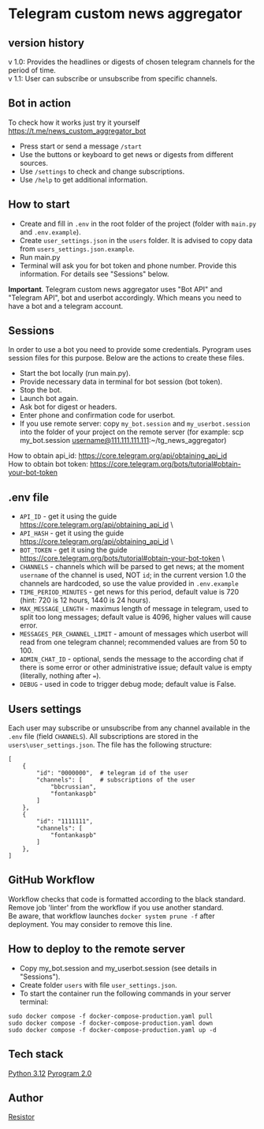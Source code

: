 # Telegram custom news aggregator

## version history
v 1.0: Provides the headlines or digests of chosen telegram channels for the period of time.\
v 1.1: User can subscribe or unsubscribe from specific channels.

## Bot in action
To check how it works just try it yourself https://t.me/news_custom_aggregator_bot
- Press start or send a message `/start`
- Use the buttons or keyboard to get news or digests from different sources.
- Use `/settings` to check and change subscriptions.
- Use `/help` to get additional information.

## How to start
- Create and fill in `.env` in the root folder of the project (folder with `main.py` and `.env.example`).
- Create `user_settings.json` in the `users` folder. It is advised to copy data from `users_settings.json.example`.
- Run main.py
- Terminal will ask you for bot token and phone number. Provide this information. For details see "Sessions" below.

**Important**. Telegram custom news aggregator uses "Bot API" and "Telegram API", bot and userbot accordingly. Which means you need to have a bot and a telegram account.

## Sessions
In order to use a bot you need to provide some credentials. Pyrogram uses session files for this purpose. Below are the actions to create these files.
- Start the bot locally (run main.py).
- Provide necessary data in terminal for bot session (bot token).
- Stop the bot.
- Launch bot again.
- Ask bot for digest or headers.
- Enter phone and confirmation code for userbot.
- If you use remote server: copy `my_bot.session` and `my_userbot.session` into the folder of your project on the remote server (for example: scp my_bot.session username@111.111.111.111:~/tg_news_aggregator)

How to obtain api_id: https://core.telegram.org/api/obtaining_api_id \
How to obtain bot token: https://core.telegram.org/bots/tutorial#obtain-your-bot-token

## .env file
- `API_ID` - get it using the guide https://core.telegram.org/api/obtaining_api_id \
- `API_HASH` - get it using the guide https://core.telegram.org/api/obtaining_api_id \
- `BOT_TOKEN` - get it using the guide https://core.telegram.org/bots/tutorial#obtain-your-bot-token \
- `CHANNELS` - channels which will be parsed to get news; at the moment `username` of the channel is used, NOT `id`; in the current version 1.0 the channels are hardcoded, so use the value provided in `.env.example`
- `TIME_PERIOD_MINUTES` - get news for this period, default value is 720 (hint: 720 is 12 hours, 1440 is 24 hours).
- `MAX_MESSAGE_LENGTH` - maximus length of message in telegram, used to split too long messages; default value is 4096, higher values will cause error.
- `MESSAGES_PER_CHANNEL_LIMIT` - amount of messages which userbot will read from one telegram channel; recommended values are from 50 to 100.
- `ADMIN_CHAT_ID` - optional, sends the message to the according chat if there is some error or other administrative issue; default value is empty (literally, nothing after `=`).
- `DEBUG` - used in code to trigger debug mode; default value is False.


## Users settings
Each user may subscribe or unsubscribe from any channel available in the `.env` file (field `CHANNELS`).
All subscriptions are stored in the `users\user_settings.json`. The file has the following structure:
```
[
    {
        "id": "0000000",  # telegram id of the user
        "channels": [     # subscriptions of the user
            "bbcrussian",
            "fontankaspb"
        ]
    },
    {
        "id": "1111111",
        "channels": [
            "fontankaspb"
        ]
    },
]
```

## GitHub Workflow
Workflow checks that code is formatted according to the black standard. Remove job 'linter' from the workflow if you use another standard.\
Be aware, that workflow launches `docker system prune -f` after deployment. You may consider to remove this line.

## How to deploy to the remote server
- Copy my_bot.session and my_userbot.session (see details in "Sessions").
- Create folder `users` with file `user_settings.json`.
- To start the container run the following commands in your server terminal:
```
sudo docker compose -f docker-compose-production.yaml pull
sudo docker compose -f docker-compose-production.yaml down
sudo docker compose -f docker-compose-production.yaml up -d
```

## Tech stack
[Python 3.12](https://www.python.org/)
[Pyrogram 2.0](https://docs.pyrogram.org/)

## Author
[Resistor](https://github.com/Resistor-git/)